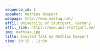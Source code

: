 ```yaml
---
sequence_id: 1
speaker: Mathias Niepert
webpage: http://www.matlog.net/
affil: University of Stuttgart, Germany
affil_link: https://www.uni-stuttgart.de/
img: mathias.jpg
title: Invited Talk by Mathias Niepert
time: 10:15 - 11:00
---
```

